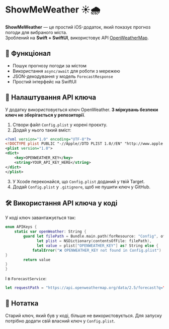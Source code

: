 # ShowMeWeather ☀️🌧️

**ShowMeWeather** — це простий iOS-додаток, який показує прогноз погоди для вибраного міста.  
Зроблений на **Swift + SwiftUI**, використовує API [OpenWeatherMap](https://openweathermap.org/api).

## 🚀 Функціонал
- Пошук прогнозу погоди за містом
- Використання `async/await` для роботи з мережею
- JSON-декодування у модель `ForecastResponse`
- Простий інтерфейс на SwiftUI

## 🔑 Налаштування API ключа
У додатку використовується ключ OpenWeather. **З міркувань безпеки ключ не зберігається у репозиторії**.

1. Створи файл `Config.plist` у корені проєкту.
2. Додай у нього такий вміст:

```xml
<?xml version="1.0" encoding="UTF-8"?>
<!DOCTYPE plist PUBLIC "-//Apple//DTD PLIST 1.0//EN" "http://www.apple.com/DTDs/PropertyList-1.0.dtd">
<plist version="1.0">
<dict>
    <key>OPENWEATHER_KEY</key>
    <string>YOUR_API_KEY_HERE</string>
</dict>
</plist>
```

3. У Xcode переконайся, що `Config.plist` доданий у твій Target.
4. Додай `Config.plist` у `.gitignore`, щоб не пушити ключ у GitHub.

## 🛠 Використання API ключа у коді
У коді ключ завантажується так:

```swift
enum APIKeys {
    static var openWeather: String {
        guard let filePath = Bundle.main.path(forResource: "Config", ofType: "plist"),
              let plist = NSDictionary(contentsOfFile: filePath),
              let value = plist["OPENWEATHER_KEY"] as? String else {
            fatalError("❌ OPENWEATHER_KEY not found in Config.plist")
}
        return value
}
}
```
І в `ForecastService`:
```swift
let requestPath = "https://api.openweathermap.org/data/2.5/forecast?q=\(location)&units=metric&appid=\(APIKeys.openWeather)"
```

## 📌 Нотатка
Старий ключ, який був у коді, більше не використовується. Для запуску потрібно додати свій власний ключ у `Config.plist`.
